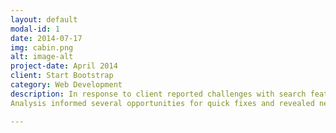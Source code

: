 ```yaml
---
layout: default
modal-id: 1
date: 2014-07-17
img: cabin.png
alt: image-alt
project-date: April 2014
client: Start Bootstrap
category: Web Development
description: In response to client reported challenges with search features, targeted navigation flow metrics were analyized to quantify specific issues. 
Analysis informed several opportunities for quick fixes and revealed need for further surveys/interviews with various user segments - those qualitative findings drove subsequent UX/UI design projects.

---
```

